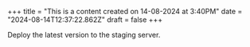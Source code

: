 +++
title = "This is a content created on 14-08-2024 at 3:40PM"
date = "2024-08-14T12:37:22.862Z"
draft = false
+++

  Deploy the latest version to the staging server.
        